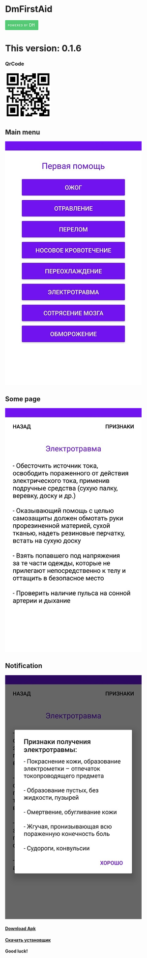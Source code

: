 # DmFirstAid

[![N|Solid](https://raw.githubusercontent.com/DormantMan/KlgEdu/master/thumb.png)](https://dormantman.tilda.ws/)

# This version: 0.1.6

### QrCode
![QrCode](https://raw.githubusercontent.com/DormantMan/Android/master/DmFirstAid/img/QrCode150.png)

## Main menu
![Menu](https://raw.githubusercontent.com/DormantMan/Android/master/DmFirstAid/img/menu_s.jpg)

## Some page
![Page](https://raw.githubusercontent.com/DormantMan/Android/master/DmFirstAid/img/page_s.jpg)

## Notification
![Notif](https://raw.githubusercontent.com/DormantMan/Android/master/DmFirstAid/img/notif_s.jpg)

#### [Download Apk](https://bit.ly/DmFirstAids)
#### [Скачать установщик](https://bit.ly/DmFirstAids)

**Good luck!**
